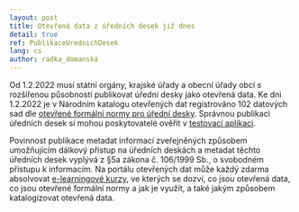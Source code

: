 ```yaml
---
layout: post
title: Otevřená data z úředních desek již dnes
detail: true
ref: PublikaceUrednichDesek
lang: cs
author: radka_domanská
---
```


Od 1.2.2022 musí státní orgány, krajské úřady a obecní úřady obcí s rozšířenou působností publikovat úřední desky jako otevřená data. 
Ke dni 1.2.2022 je v Národním katalogu otevřených dat registrováno 102 datových sad dle [otevřené formální normy pro úřední desky]. 
Správnou publikaci úředních desek si mohou poskytovatelé ověřit v [testovací aplikaci].
<!--more-->

Povinnost publikace metadat informací zveřejněných způsobem umožňujícím dálkový přístup na úředních deskách a metadat těchto úředních desek vyplývá z §5a zákona č. 106/1999 Sb., 
o svobodném přístupu k informacím. Na portálu otevřených dat může každý zdarma absolvovat [e-learningové kurzy], ve kterých se dozví, 
co jsou otevřená data, co jsou otevřené formální normy a jak je využít, a také jakým způsobem katalogizovat otevřená data.

[otevřené formální normy pro úřední desky]: https://ofn.gov.cz/úřední-desky/2021-07-20/ "OFN pro úřední desky" 
[testovací aplikaci]: https://ofn.gov.cz/úřední-desky/2021-07-20/aplikace/úřední-desky.html "testovací aplikace"
[e-learningové kurzy]: https://data.gov.cz/vzdělávání/e-learning/ "e-learning"
